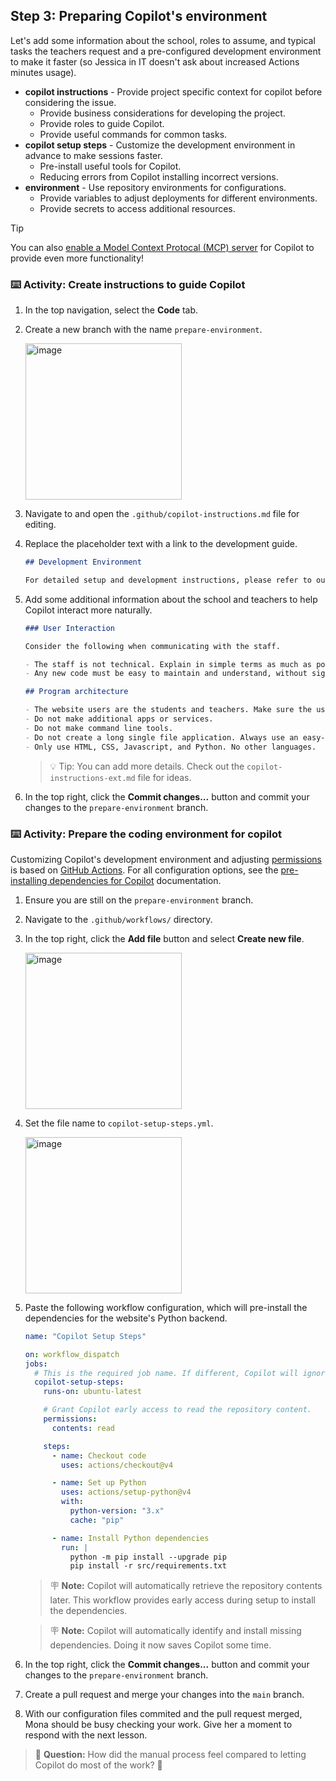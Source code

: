 ## Step 3: Preparing Copilot's environment

Let's add some information about the school, roles to assume, and typical tasks the teachers request and a pre-configured development environment to make it faster (so Jessica in IT doesn't ask about increased Actions minutes usage).

- **copilot instructions** - Provide project specific context for copilot before considering the issue.
  - Provide business considerations for developing the project.
  - Provide roles to guide Copilot.
  - Provide useful commands for common tasks.
- **copilot setup steps** - Customize the development environment in advance to make sessions faster.
  - Pre-install useful tools for Copilot.
  - Reducing errors from Copilot installing incorrect versions.
- **environment** - Use repository environments for configurations.
  - Provide variables to adjust deployments for different environments.
  - Provide secrets to access additional resources.

> [!TIP]
> You can also [enable a Model Context Protocal (MCP) server](https://docs.github.com/en/enterprise-cloud@latest/early-access/copilot/coding-agent/extending-copilot-coding-agent-with-model-context-protocol) for Copilot to provide even more functionality!

### ⌨️ Activity: Create instructions to guide Copilot

1. In the top navigation, select the **Code** tab.

1. Create a new branch with the name `prepare-environment`.

   <img width="250" alt="image" src="https://github.com/user-attachments/assets/c48deded-4214-4edd-9a50-d1368bfb12e8" />

1. Navigate to and open the `.github/copilot-instructions.md` file for editing.

1. Replace the placeholder text with a link to the development guide.

   ```md
   ## Development Environment

   For detailed setup and development instructions, please refer to our [Development Guide](../docs/how-to-develop.md).
   ```

1. Add some additional information about the school and teachers to help Copilot interact more naturally.

   ```md
   ### User Interaction

   Consider the following when communicating with the staff.

   - The staff is not technical. Explain in simple terms as much as possible and avoid software jargon.
   - Any new code must be easy to maintain and understand, without significant coding experience.

   ## Program architecture

   - The website users are the students and teachers. Make sure the user experience is simple.
   - Do not make additional apps or services.
   - Do not make command line tools.
   - Do not create a long single file application. Always use an easy-to-understand directory structure.
   - Only use HTML, CSS, Javascript, and Python. No other languages.
   ```

   > 💡 Tip: You can add more details. Check out the `copilot-instructions-ext.md` file for ideas.

1. In the top right, click the **Commit changes...** button and commit your changes to the `prepare-environment` branch.

### ⌨️ Activity: Prepare the coding environment for copilot

Customizing Copilot's development environment and adjusting [permissions](https://docs.github.com/en/actions/writing-workflows/choosing-what-your-workflow-does/controlling-permissions-for-github_token) is based on [GitHub Actions](https://github.com/features/actions). For all configuration options, see the [pre-installing dependencies for Copilot](https://docs.github.com/en/enterprise-cloud@latest/early-access/copilot/coding-agent/customizing-copilot-coding-agents-development-environment#pre-installing-tools-or-dependencies-in-copilots-environment) documentation.

1. Ensure you are still on the `prepare-environment` branch.

1. Navigate to the `.github/workflows/` directory.

1. In the top right, click the **Add file** button and select **Create new file**.

   <img width="250" alt="image" src="https://github.com/user-attachments/assets/c135dd3f-72bd-4d2b-b21f-9c4968a06f5f" />

1. Set the file name to `copilot-setup-steps.yml`.

   <img width="250" alt="image" src="https://github.com/user-attachments/assets/b27a2d5a-444d-4ad4-9787-e3bf52b5f56e" />

1. Paste the following workflow configuration, which will pre-install the dependencies for the website's Python backend.

   ```yml
   name: "Copilot Setup Steps"

   on: workflow_dispatch
   jobs:
     # This is the required job name. If different, Copilot will ignore it.
     copilot-setup-steps:
       runs-on: ubuntu-latest

       # Grant Copilot early access to read the repository content.
       permissions:
         contents: read

       steps:
         - name: Checkout code
           uses: actions/checkout@v4

         - name: Set up Python
           uses: actions/setup-python@v4
           with:
             python-version: "3.x"
             cache: "pip"

         - name: Install Python dependencies
           run: |
             python -m pip install --upgrade pip
             pip install -r src/requirements.txt
   ```

   > 🪧 **Note:** Copilot will automatically retrieve the repository contents later. This workflow provides early access during setup to install the dependencies.

   > 🪧 **Note:** Copilot will automatically identify and install missing dependencies. Doing it now saves Copilot some time.

1. In the top right, click the **Commit changes...** button and commit your changes to the `prepare-environment` branch.

1. Create a pull request and merge your changes into the `main` branch.

1. With our configuration files commited and the pull request merged, Mona should be busy checking your work. Give her a moment to respond with the next lesson.

> 🙋 **Question:** How did the manual process feel compared to letting Copilot do most of the work? 🤔
